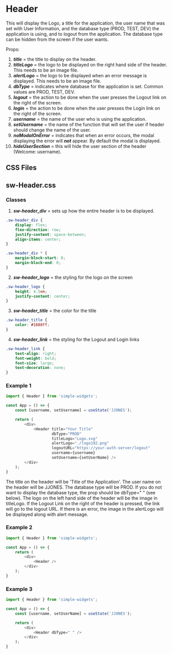 # Header

This will display the Logo, a title for the application, the user name that was set with User Information, and the database type (PROD, TEST, DEV) the application is using, and to logout from the application.  The database type can be hidden from the screen if the user wants.

Props:
1.  ***title*** = the title to display on the header.
2.  ***titleLogo*** = the logo to be displayed on the right hand side of the header.  This needs to be an image file.
3.  ***alertLogo*** = the logo to be displayed when an error message is displayed.  This needs to be an image file.
4.  ***dbType*** = indicates where database for the application is set.  Common values are PROD, TEST, DEV.
5.  ***logout*** = the action to be done when the user presses the Logout link on the right of the screen.
6.  ***login*** = the action to be done when the user presses the Login link on the right of the screen.
7.  ***username*** = the name of the user who is using the application.
8.  ***setUsername*** = the name of the function that will set the user if header should change the name of the user.
9.  ***noModalOnError*** = indicates that when an error occurs, the modal displaying the error will ***not*** appear.  By default the modal is displayed.
10. ***hideUserSection*** = this will hide the user section of the header (Welcome: username).


## CSS Files

## sw-Header.css

### Classes

1. ***sw-header_div*** = sets up how the entire header is to be displayed.

```css
.sw-header_div {
    display: flex;
    flex-direction: row;
    justify-content: space-between;
    align-items: center;
}

.sw-header_div * {
    margin-block-start: 0;
    margin-block-end: 0;
}
```

2. ***sw-header_logo*** = the styling for the logo on the screen

```css
.sw-header_logo {
    height: 4.5em;
    justify-content: center;
}
```

3. ***sw-header_title*** = the color for the title

```css
.sw-header_title {
    color: #1888ff;
}
```

4. ***sw-header_link*** = the styling for the Logout and Login links

```css
.sw-header_link {
    text-align: right;
    font-weight: bold;
    font-size: large;
    text-decoration: none;
}
```

### Example 1

```js
import { Header } from 'simple-widgets';

const App = () => {
    const [username, setUsername] = useState('JJONES');

    return (
        <div>
            <Header title="Your Title"
                    dbType="PROD"
                    titleLogo="Logo.svg"
                    alertLogo="./logo192.png"
                    logoutURL="https://your-auth-server/logout"
                    username={username}
                    setUsername={setUserName} />
        </div>
    );
}
```

The title on the header will be 'Title of the Application'.  The user name on the header will be JJONES.  The database type will be PROD.  If you do not want to display the database type, the prop should be dbType=" " (see below).  The logo on the left hand side of the header will be the image in titleLogo.  If the Logout Link on the right of the header is pressed, the link will go to the logout URL.  If there is an error, the image in the alertLogo will be displayed along with alert message.

### Example 2

```js
import { Header } from 'simple-widgets';

const App = () => {
    return (
        <div>
            <Header />
        </div>
    );
}
```

### Example 3

```js
import { Header } from 'simple-widgets';

const App = () => {
    const [username, setUserName] = useState('JJONES');

    return (
        <div>
            <Header dbType=" " />
        </div>
    );
}
```

